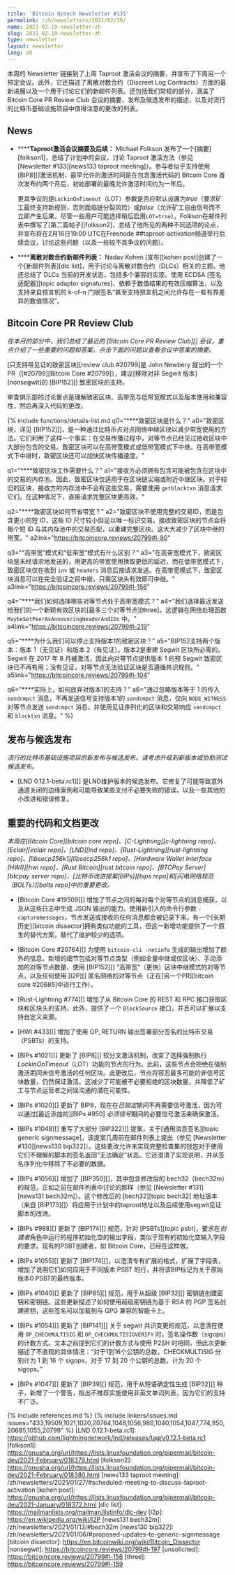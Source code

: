 ```yaml
---
title: 'Bitcoin Optech Newsletter #135'
permalink: /zh/newsletters/2021/02/10/
name: 2021-02-10-newsletter-zh
slug: 2021-02-10-newsletter-zh
type: newsletter
layout: newsletter
lang: zh
---
```

本周的 Newsletter 链接到了上周 Taproot 激活会议的摘要，并宣布了下周另一个预定会议。此外，它还描述了离散对数合约（Discreet Log Contracts）方面的最新进展以及一个用于讨论它们的新邮件列表。还包括我们常规的部分，涵盖了 Bitcoin Core PR Review Club 会议的摘要、发布及候选发布的描述，以及对流行的比特币基础设施项目中值得注意的更改的列表。

## News

- **<!--taproot-activation-meeting-summary-and-follow-up-->****Taproot激活会议摘要及后续：** Michael Folkson 发布了一个[摘要][folkson1]，总结了计划中的会议，讨论 Taproot 激活方法（参见 [Newsletter #133][news133 taproot meeting]）。参与者似乎支持使用[BIP8][]激活机制，最早允许的激活时间是在包含激活代码的 Bitcoin Core 首次发布约两个月后，初始部署的最晚允许激活时间约为一年后。

  更具争议的是`LockinOnTimeout`（LOT）参数是否应默认设置为*true*（要求矿工最终支持新规则，否则面临链分裂风险）或*false*（允许矿工自由信号而不立即产生后果，尽管一些用户可能选择稍后启用`LOT=true`）。Folkson在邮件列表中撰写了[第二篇帖子][folkson2]，总结了他所见的两种不同选项的论点，并宣布将在2月16日19:00 UTC在Freenode ##taproot-activation频道举行后续会议，讨论这些问题（以及一些较不具争议的问题）。

- **<!--new-mailing-list-for-discreet-log-contracts-->****离散对数合约新邮件列表：** Nadav Kohen [宣布][kohen post]创建了一个[新邮件列表][dlc list]，用于讨论与离散对数合约（DLCs）相关的主题。他还总结了 DLCs 当前的开发状态，包括多个兼容的实现、使用 ECDSA [签名适配器][topic adaptor signatures]、依赖于数值结果的有效压缩算法，以及支持来自预言机的 k-of-n 门限签名“甚至支持预言机之间允许存在一些有界差异的数值情况”。

## Bitcoin Core PR Review Club

*在本月的部分中，我们总结了最近的 [Bitcoin Core PR Review Club][] 会议，重点介绍了一些重要的问题和答案。点击下面的问题以查看会议中答案的摘要。*

[只支持带见证的致密区块][review club #20799]是 John Newbery 提出的一个 PR（[#20799][Bitcoin Core #20799]），建议[移除对非 Segwit 版本][nonsegwit]的 [BIP152][] 致密区块的支持。

审查俱乐部的讨论重点是理解致密区块、高带宽与低带宽模式以及版本使用和兼容性，然后再深入代码的更改。

{% include functions/details-list.md
  q0="**<!--q0-->**致密区块是什么？"
  a0="致密区块，详见 [BIP152][]，是一种通过比特币点对点网络中继区块以减少带宽使用的方法。它们利用了这样一个事实：在交易传播过程中，对等节点已经见过接收区块中大部分包含的交易。致密区块可以在高带宽模式或低带宽模式下中继。在高带宽模式下中继时，致密区块还可以加快区块传播速度。"

  q1="**<!--q1-->**致密区块工作需要什么？"
  a1="接收方必须拥有包含可能被包含在区块中的交易的内存池。因此，致密区块仅适用于在区块链尖端或附近中继区块。对于较旧的区块，接收方的内存池中不会有这些交易，需要使用 `getblocktxn` 消息请求它们。在这种情况下，直接请求完整区块更高效。"

  q2="**<!--q2-->**致密区块如何节省带宽？"
  a2="致密区块不使用完整的交易ID，而是包含更小的短 ID，这些 ID 尺寸较小但足以唯一标识交易。接收致密区块的节点会将每个短 ID 与其内存池中的交易匹配，以重建完整区块。这大大减少了区块中继的带宽。"
  a2link="https://bitcoincore.reviews/20799#l-90"

  q3="**<!--q3-->**“高带宽”模式和“低带宽”模式有什么区别？"
  a3="在高带宽模式下，致密区块是未经请求地发送的，用更高的带宽使用换取更低的延迟，而在低带宽模式下，致密区块仅在收到 `inv` 或 `headers` 消息后按请求发送。在高带宽模式下，致密区块消息可以在完全验证之前中继，只需区块头有效即可中继。"
  a3link="https://bitcoincore.reviews/20799#l-156"

  q4="**<!--q4-->**我们如何选择哪些对等节点处于高带宽模式？"
  a4="我们选择最近发送给我们的一个新颖有效区块的[最多三个对等节点][three]。这逻辑在网络处理函数 `MaybeSetPeerAsAnnouncingHeaderAndIDs` 中。"
  a4link="https://bitcoincore.reviews/20799#l-219"

  q5="**<!--q5-->**为什么我们可以停止支持版本1的致密区块？"
  a5="BIP152支持两个版本：版本 1（无见证）和版本 2（有见证）。版本2是重建 Segwit 区块所必需的。Segwit 在 2017 年 8 月被激活，因此向对等节点提供版本 1 的预 Segwit 致密区块已不再有用；没有见证，对等节点无法验证区块是否遵循共识规则。"
  a5link="https://bitcoincore.reviews/20799#l-104"

  q6="**<!--q6-->**实际上，如何放弃对版本1的支持？"
  a6="通过忽略版本等于 1 的传入 `sendcmpct` 消息，不再发送信号支持版本1的 `sendcmpct` 消息，仅向 `NODE_WITNESS` 对等节点发送 `sendcmpct` 消息，并使用见证序列化的区块和交易响应 `sendcmpct` 和 `blocktxn` 消息。"
%}

## 发布与候选发布

*流行的比特币基础设施项目的新发布与候选发布。请考虑升级到新版本或协助测试候选发布。*

- [LND 0.12.1-beta.rc1][] 是LND维护版本的候选发布。它修复了可能导致意外通道关闭的边缘案例和可能导致某些支付不必要失败的错误，以及一些其他的小改进和错误修复。

## 重要的代码和文档更改

*本周在[Bitcoin Core][bitcoin core repo]、[C-Lightning][c-lightning repo]、[Eclair][eclair repo]、[LND][lnd repo]、[Rust-Lightning][rust-lightning repo]、[libsecp256k1][libsecp256k1 repo]、[Hardware Wallet Interface (HWI)][hwi repo]、[Rust Bitcoin][rust bitcoin repo]、[BTCPay Server][btcpay server repo]、[比特币改进提案(BIPs)][bips repo]和[闪电网络规范（BOLTs）][bolts repo]中的重要更改。*

- [Bitcoin Core #19509][] 增加了节点之间的每对每个对等节点的消息捕获，以及从这些日志中生成 JSON 输出的能力。使用新引入的命令行参数 `-capturemessages`，节点发送或接收的任何消息都会被记录下来。有一个[长期历史][bitcoin dissector]拥有类似功能的工具，但这一新增功能提供了一个原生的替代方案，替代了维护较少的选项。

- [Bitcoin Core #20764][] 为使用 `bitcoin-cli -netinfo` 生成的输出增加了额外的信息。新增的细节包括对等节点类型（例如全量中继或仅区块）、手动添加的对等节点数量、使用 [BIP152][] “高带宽”（更快）区块中继模式的对等节点，以及任何使用 [I2P][] 匿名网络的对等节点（正在[另一个PR][bitcoin core #20685]中进行工作）。

- [Rust-Lightning #774][] 增加了从 Bitcoin Core 的 REST 和 RPC 接口获取区块和区块头的支持。此外，提供了一个 `BlockSource` 接口，并且可以扩展以支持自定义来源。

- [HWI #433][] 增加了使用 OP_RETURN 输出签署部分签名的比特币交易（PSBTs）的支持。

- [BIPs #1021][] 更新了 [BIP8][] 软分叉激活机制，改变了选择强制执行 *LockinOnTimeout*（LOT）功能的节点的行为。此前，这些节点会拒绝在强制激活期间未信号激活的任何区块。此更改后，节点将容忍最多可能的非信号区块数量，仍然保证激活。这减少了可能被不必要拒绝的区块数量，并降低了矿工与节点运营者之间误沟通的潜在可能性。

- [BIPs #1020][] 更新了 BIP8，现在在*已锁定*期间不再需要信号激活，因为可以通过[最近添加的][BIPs #950] *必须信号*期间的必要信号激活来确保激活。

- [BIPs #1048][] 重写了大部分 [BIP322][] 提案，关于[通用消息签名][topic generic signmessage]，该提案几周前在邮件列表上提出（参见 [Newsletter #130][news130 bip322]）。这些更改允许未实现完整检查集的钱包对于使用它们不理解的脚本的签名返回“无法确定”状态。它还澄清了实现说明，并从签名序列化中移除了不必要的数据。

- [BIPs #1056][] 增加了 [BIP350][]，其中包含修改后的 bech32（bech32m）的规范，正如之前在邮件列表中讨论的那样（参见 [Newsletter #131][news131 bech32m]）。这个修改后的 [bech32][topic bech32] 地址版本（来自 [BIP173][]）将应用于计划中的taproot地址以及后续使用segwit见证脚本的改进。

- [BIPs #988][] 更新了 [BIP174][] 规范，针对 [PSBTs][topic psbt]，要求在*创建者*角色中运行的程序初始化空的输出字段，类似于现有的初始化空输入字段的要求。现有的PSBT创建者，如 Bitcoin Core，已经在这样做。

- [BIPs #1055][] 更新了 [BIP174][]，以澄清专有扩展的格式，扩展了字段表，增加了说明它们如何应用于不同版本 PSBT 的行，并将该BIP标记为关于原始版本0 PSBT的最终版本。

- [BIPs #1040][] 更新了 [BIP85][] 规范，用于从超级 [BIP32][] 密钥链创建密钥和密钥链。这些更新描述了如何使用超级密钥链为基于 RSA 的 PGP 签名创建密钥，这些签名可以加载到与 GPG 兼容的智能卡上。

- [BIPs #1054][] 更新了 [BIP141][] 关于 segwit 共识变更的规范，以澄清在使用 `OP_CHECKMULTISIG` 和 `OP_CHECKMULTISIGVERIFY` 时，签名操作数（sigops）的计数方式。文本之前提到它们的计数方式与使用 P2SH 时相同，但此次更新描述了不直观的具体情况：“对于1到16个公钥的总数，CHECKMULTISIG 分别计为 1 到 16 个 sigops，对于 17 到 20 个公钥的总数，计为 20 个 sigops。”

- [BIPs #1047][] 更新了 [BIP39][] 规范，用于从短语确定性生成 [BIP32][] 种子，新增了一个警告，指出不推荐实施使用非英文单词列表，因为它们的支持不广泛。

{% include references.md %}
{% include linkers/issues.md issues="433,19509,1021,1020,20764,1048,1056,988,1040,1054,1047,774,950,20685,1055,20799" %}
[LND 0.12.1-beta.rc1]: https://github.com/lightningnetwork/lnd/releases/tag/v0.12.1-beta.rc1
[folkson1]: https://gnusha.org/url/https://lists.linuxfoundation.org/pipermail/bitcoin-dev/2021-February/018379.html
[folkson2]: https://gnusha.org/url/https://lists.linuxfoundation.org/pipermail/bitcoin-dev/2021-February/018380.html
[news133 taproot meeting]: /zh/newsletters/2021/01/27/#scheduled-meeting-to-discuss-taproot-activation
[kohen post]: https://gnusha.org/url/https://lists.linuxfoundation.org/pipermail/bitcoin-dev/2021-January/018372.html
[dlc list]: https://mailmanlists.org/mailman/listinfo/dlc-dev
[i2p]: https://en.wikipedia.org/wiki/I2P
[news131 bech32m]: /zh/newsletters/2021/01/13/#bech32m
[news130 bip322]: /zh/newsletters/2021/01/06/#proposed-updates-to-generic-signmessage
[bitcoin dissector]: https://en.bitcoinwiki.org/wiki/Bitcoin_Dissector
[nonsegwit]: https://bitcoincore.reviews/20799#l-197
[unsolicited]: https://bitcoincore.reviews/20799#l-156
[three]: https://bitcoincore.reviews/20799#l-159
